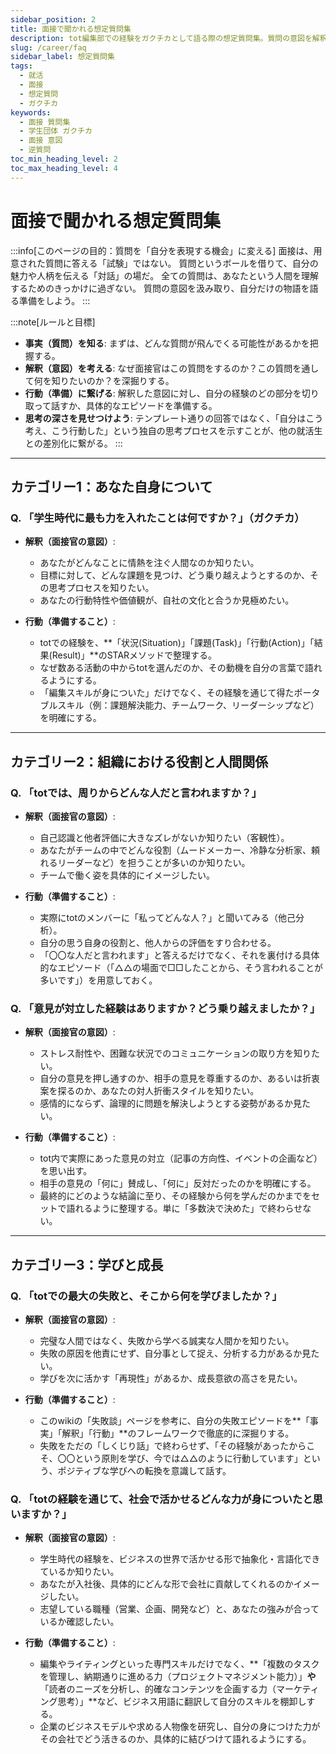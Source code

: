 ```yaml
---
sidebar_position: 2
title: 面接で聞かれる想定質問集
description: tot編集部での経験をガクチカとして語る際の想定質問集。質問の意図を解釈し、具体的な準備行動に繋げるための思考法を解説。
slug: /career/faq
sidebar_label: 想定質問集
tags:
  - 就活
  - 面接
  - 想定質問
  - ガクチカ
keywords:
  - 面接 質問集
  - 学生団体 ガクチカ
  - 面接 意図
  - 逆質問
toc_min_heading_level: 2
toc_max_heading_level: 4
---
```



# 面接で聞かれる想定質問集

:::info[このページの目的：質問を「自分を表現する機会」に変える]
面接は、用意された質問に答える「試験」ではない。
質問というボールを借りて、自分の魅力や人柄を伝える「対話」の場だ。
全ての質問は、あなたという人間を理解するためのきっかけに過ぎない。
質問の意図を汲み取り、自分だけの物語を語る準備をしよう。
:::

:::note[ルールと目標]
- **事実（質問）を知る**: まずは、どんな質問が飛んでくる可能性があるかを把握する。
- **解釈（意図）を考える**: なぜ面接官はこの質問をするのか？この質問を通して何を知りたいのか？を深掘りする。
- **行動（準備）に繋げる**: 解釈した意図に対し、自分の経験のどの部分を切り取って話すか、具体的なエピソードを準備する。
- **思考の深さを見せつけよう**: テンプレート通りの回答ではなく、「自分はこう考え、こう行動した」という独自の思考プロセスを示すことが、他の就活生との差別化に繋がる。
:::

---

## カテゴリー1：あなた自身について

### Q. 「学生時代に最も力を入れたことは何ですか？」（ガクチカ）

- **解釈（面接官の意図）**:
  - あなたがどんなことに情熱を注ぐ人間なのか知りたい。
  - 目標に対して、どんな課題を見つけ、どう乗り越えようとするのか、その思考プロセスを知りたい。
  - あなたの行動特性や価値観が、自社の文化と合うか見極めたい。

- **行動（準備すること）**:
  - totでの経験を、**「状況(Situation)」「課題(Task)」「行動(Action)」「結果(Result)」**のSTARメソッドで整理する。
  - なぜ数ある活動の中からtotを選んだのか、その動機を自分の言葉で語れるようにする。
  - 「編集スキルが身についた」だけでなく、その経験を通じて得たポータブルスキル（例：課題解決能力、チームワーク、リーダーシップなど）を明確にする。

---

## カテゴリー2：組織における役割と人間関係

### Q. 「totでは、周りからどんな人だと言われますか？」

- **解釈（面接官の意図）**:
  - 自己認識と他者評価に大きなズレがないか知りたい（客観性）。
  - あなたがチームの中でどんな役割（ムードメーカー、冷静な分析家、頼れるリーダーなど）を担うことが多いのか知りたい。
  - チームで働く姿を具体的にイメージしたい。

- **行動（準備すること）**:
  - 実際にtotのメンバーに「私ってどんな人？」と聞いてみる（他己分析）。
  - 自分の思う自身の役割と、他人からの評価をすり合わせる。
  - 「〇〇な人だと言われます」と答えるだけでなく、それを裏付ける具体的なエピソード（「△△の場面で□□したことから、そう言われることが多いです」）を用意しておく。

### Q. 「意見が対立した経験はありますか？どう乗り越えましたか？」

- **解釈（面接官の意図）**:
  - ストレス耐性や、困難な状況でのコミュニケーションの取り方を知りたい。
  - 自分の意見を押し通すのか、相手の意見を尊重するのか、あるいは折衷案を探るのか、あなたの対人折衝スタイルを知りたい。
  - 感情的にならず、論理的に問題を解決しようとする姿勢があるか見たい。

- **行動（準備すること）**:
  - tot内で実際にあった意見の対立（記事の方向性、イベントの企画など）を思い出す。
  - 相手の意見の「何に」賛成し、「何に」反対だったのかを明確にする。
  - 最終的にどのような結論に至り、その経験から何を学んだのかまでをセットで語れるように整理する。単に「多数決で決めた」で終わらせない。

---

## カテゴリー3：学びと成長

### Q. 「totでの最大の失敗と、そこから何を学びましたか？」

- **解釈（面接官の意図）**:
  - 完璧な人間ではなく、失敗から学べる誠実な人間かを知りたい。
  - 失敗の原因を他責にせず、自分事として捉え、分析する力があるか見たい。
  - 学びを次に活かす「再現性」があるか、成長意欲の高さを見たい。

- **行動（準備すること）**:
  - このwikiの「失敗談」ページを参考に、自分の失敗エピソードを**「事実」「解釈」「行動」**のフレームワークで徹底的に深掘りする。
  - 失敗をただの「しくじり話」で終わらせず、「その経験があったからこそ、〇〇という原則を学び、今では△△のように行動しています」という、ポジティブな学びへの転換を意識して話す。

### Q. 「totの経験を通じて、社会で活かせるどんな力が身についたと思いますか？」

- **解釈（面接官の意図）**:
  - 学生時代の経験を、ビジネスの世界で活かせる形で抽象化・言語化できているか知りたい。
  - あなたが入社後、具体的にどんな形で会社に貢献してくれるのかイメージしたい。
  - 志望している職種（営業、企画、開発など）と、あなたの強みが合っているか確認したい。

- **行動（準備すること）**:
  - 編集やライティングといった専門スキルだけでなく、**「複数のタスクを管理し、納期通りに進める力（プロジェクトマネジメント能力）」**や**「読者のニーズを分析し、的確なコンテンツを企画する力（マーケティング思考）」**など、ビジネス用語に翻訳して自分のスキルを棚卸しする。
  - 企業のビジネスモデルや求める人物像を研究し、自分の身につけた力がその会社でどう活きるのか、具体的に結びつけて語れるようにする。